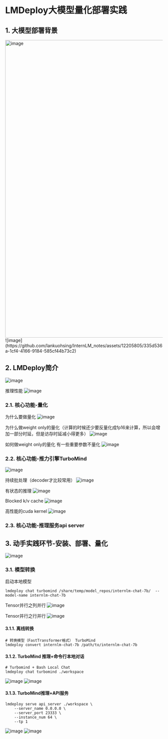 # LMDeploy大模型量化部署实践
## 1. 大模型部署背景
<img width="949" alt="image" src="https://github.com/lankuohsing/InternLM_notes/assets/12205805/89cc5906-a08e-45bf-b873-94f1a51717ea">
![image](https://github.com/lankuohsing/InternLM_notes/assets/12205805/335d536a-1cf4-4166-9184-585cf44b73c2)

## 2. LMDeploy简介

![image](https://github.com/lankuohsing/InternLM_notes/assets/12205805/8484ef6a-bcf7-434c-b189-c97186667f35)

推理性能
![image](https://github.com/lankuohsing/InternLM_notes/assets/12205805/b8f2409f-525d-4b7c-ba60-ca9807066f12)

### 2.1. 核心功能-量化
为什么要做量化
![image](https://github.com/lankuohsing/InternLM_notes/assets/12205805/33c0b847-58be-4440-a0ac-dd06b7a29f63)

为什么做weight only的量化（计算的时候还少要反量化成fp16来计算，所以会增加一部分时延，但是访存时延减小得更多）
![image](https://github.com/lankuohsing/InternLM_notes/assets/12205805/f036e8cd-5cdd-4c69-8fea-7c13a726c356)

如何做weight only的量化
有一些重要参数不量化
![image](https://github.com/lankuohsing/InternLM_notes/assets/12205805/0a7e694e-3163-494d-8dfc-eac2a9b855c9)

### 2.2. 核心功能-推力引擎TurboMind
![image](https://github.com/lankuohsing/InternLM_notes/assets/12205805/73b0b229-59ae-497f-9ce1-751e0816b134)

持续批处理（decoder才比较常用）
![image](https://github.com/lankuohsing/InternLM_notes/assets/12205805/8e22a0ce-db06-4116-be26-9bf888023fdd)

有状态的推理
![image](https://github.com/lankuohsing/InternLM_notes/assets/12205805/fd19e481-7ffc-486e-bb07-6bd443cdba01)

Blocked k/v cache
![image](https://github.com/lankuohsing/InternLM_notes/assets/12205805/44758c9f-37e5-420d-a1de-03fcbc318552)

高性能的cuda kernel
![image](https://github.com/lankuohsing/InternLM_notes/assets/12205805/0f5ef432-1ebd-43db-a307-f355c7ee3a03)

### 2.3. 核心功能-推理服务api server

## 3. 动手实践环节-安装、部署、量化
![image](https://github.com/lankuohsing/InternLM_notes/assets/12205805/47492e95-be20-4c62-bfcd-0d3a192a9264)

### 3.1. 模型转换

启动本地模型
```
lmdeploy chat turbomind /share/temp/model_repos/internlm-chat-7b/  --model-name internlm-chat-7b
```
Tensor并行之列并行
![image](https://github.com/lankuohsing/InternLM_notes/assets/12205805/f50a28dd-39d3-4ca7-862d-06c00d530595)

Tensor并行之行并行
![image](https://github.com/lankuohsing/InternLM_notes/assets/12205805/c622a382-d38a-4f0b-b056-164e0dbfad60)


#### 3.1.1. 离线转换
```
# 转换模型（FastTransformer格式） TurboMind
lmdeploy convert internlm-chat-7b /path/to/internlm-chat-7b
```

#### 3.1.2. TurboMind 推理+命令行本地对话
```
# Turbomind + Bash Local Chat
lmdeploy chat turbomind ./workspace
```
![image](https://github.com/lankuohsing/InternLM_notes/assets/12205805/df7d8f53-e833-47ba-9263-6181043c6198)
![image](https://github.com/lankuohsing/InternLM_notes/assets/12205805/23dbb507-384c-4900-92bc-cac8b6feda9d)

#### 3.1.3. TurboMind推理+API服务
```
lmdeploy serve api_server ./workspace \
    --server_name 0.0.0.0 \
    --server_port 23333 \
    --instance_num 64 \
    --tp 1
```
![image](https://github.com/lankuohsing/InternLM_notes/assets/12205805/52c36a8a-5a09-4065-975e-d971adac907d)
![image](https://github.com/lankuohsing/InternLM_notes/assets/12205805/3ea94235-1cc1-416e-a1e0-ee9ae2345caa)

